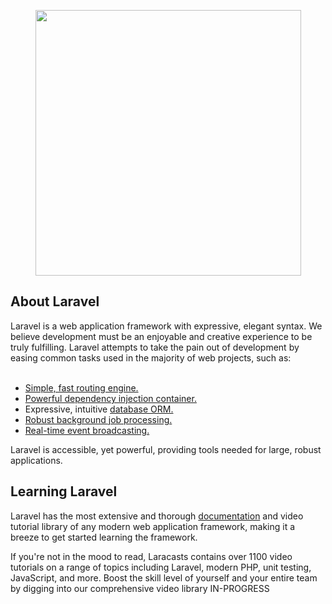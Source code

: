 <p <p align="center">
<img src="https://camo.githubusercontent.com/5ceadc94fd40688144b193fd8ece2b805d79ca9b/68747470733a2f2f6c61726176656c2e636f6d2f6173736574732f696d672f636f6d706f6e656e74732f6c6f676f2d6c61726176656c2e737667" width="425" /></p>


<h2>About Laravel</h2>
Laravel is a web application framework with expressive, elegant syntax. We believe development must be an enjoyable and creative experience to be truly fulfilling. Laravel attempts to take the pain out of development by easing common tasks used in the majority of web projects, such as:<br><br>
<ul>
<li><a href="https://laravel.com/docs/5.7/routingm/">Simple, fast routing engine.</a><br></li>
<li><a href="https://laravel.com/docs/5.7/container">Powerful dependency injection container.</a><br></li>
  <li>Expressive, intuitive <a href="https://laravel.com/docs/5.7/eloquent">database ORM.</a><br></li>
  <li><a href="https://laravel.com/docs/5.7/queues">Robust background job processing.</a><br></li>
  <li><a href="https://laravel.com/docs/5.7/broadcasting">Real-time event broadcasting.</a><br></li>
</ul>
Laravel is accessible, yet powerful, providing tools needed for large, robust applications.


<h2>Learning Laravel</h2>

Laravel has the most extensive and thorough <a href="https://laravel.com/">documentation</a> and video tutorial library of any modern web application framework, making it a breeze to get started learning the framework.

If you're not in the mood to read, Laracasts contains over 1100 video tutorials on a range of topics including Laravel, modern PHP, unit testing, JavaScript, and more. Boost the skill level of yourself and your entire team by digging into our comprehensive video library  IN-PROGRESS

